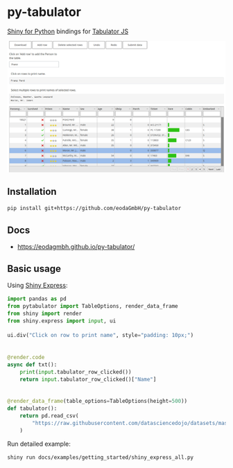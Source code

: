# py-tabulator

[Shiny for Python](https://shiny.posit.co/py/) bindings for [Tabulator JS](https://tabulator.info/)

![](docs/images/shiny-express-detailed-example.png)

## Installation

```bash
pip install git+https://github.com/eodaGmbH/py-tabulator
```

## Docs

- https://eodagmbh.github.io/py-tabulator/

## Basic usage

Using [Shiny Express](https://shiny.posit.co/blog/posts/shiny-express/):

```python
import pandas as pd
from pytabulator import TableOptions, render_data_frame
from shiny import render
from shiny.express import input, ui

ui.div("Click on row to print name", style="padding: 10px;")


@render.code
async def txt():
    print(input.tabulator_row_clicked())
    return input.tabulator_row_clicked()["Name"]


@render_data_frame(table_options=TableOptions(height=500))
def tabulator():
    return pd.read_csv(
        "https://raw.githubusercontent.com/datasciencedojo/datasets/master/titanic.csv"
    )
```

Run detailed example:

```bash
shiny run docs/examples/getting_started/shiny_express_all.py
```
